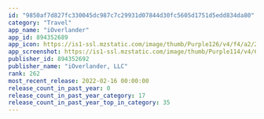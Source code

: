 ```yaml
---
id: "9850af7d827fc330045dc987c7c29931d07844d30fc5605d1751d5edd834da80"
category: "Travel"
app_name: "iOverlander"
app_id: 894352689
app_icon: https://is1-ssl.mzstatic.com/image/thumb/Purple126/v4/f4/a2/21/f4a22140-5a3e-74a5-5d44-b83227291eac/AppIcon-1x_U007emarketing-0-10-85-220-0.png/1024x1024bb.png
app_screenshot: https://is1-ssl.mzstatic.com/image/thumb/Purple114/v4/61/9b/df/619bdf69-6c27-5a23-8952-9057461cc2e5/pr_source.png/1242x2688bb.png
publisher_id: 894352692
publisher_name: "iOverlander, LLC"
rank: 262
most_recent_release: 2022-02-16 00:00:00
release_count_in_past_year: 0
release_count_in_past_year_category: 17
release_count_in_past_year_top_in_category: 35
---
```

